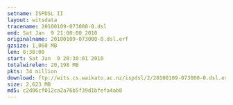 ```yaml
---
setname: ISPDSL II
layout: witsdata
tracename: 20100109-073000-0.dsl
end: Sat Jan  9 21:00:00 2010
originalname: 20100109-073000-0.dsl.erf
gzsize: 1,068 MB
len: 0:30:00
start: Sat Jan  9 20:30:01 2010
totalwirelen: 20,198 MB
pkts: 34 million
download: ftp://wits.cs.waikato.ac.nz/ispdsl/2/20100109-073000-0.dsl.erf.gz
size: 2,623 MB
md5: c2d06cf012ca2a76b5f39d1bfefa4ab8
---
```

